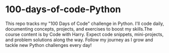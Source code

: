 # 100-days-of-code-Python
This repo tracks my "100 Days of Code" challenge in Python. I'll code daily, documenting concepts, projects, and exercises to boost my skills.The course content is by Code with Harry. Expect code snippets, mini-projects, and problem solutions along the way. Follow my journey as I grow and tackle new Python challenges every day!
